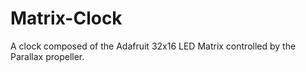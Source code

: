 # Matrix-Clock
A clock composed of the Adafruit 32x16 LED Matrix controlled by the Parallax propeller.
